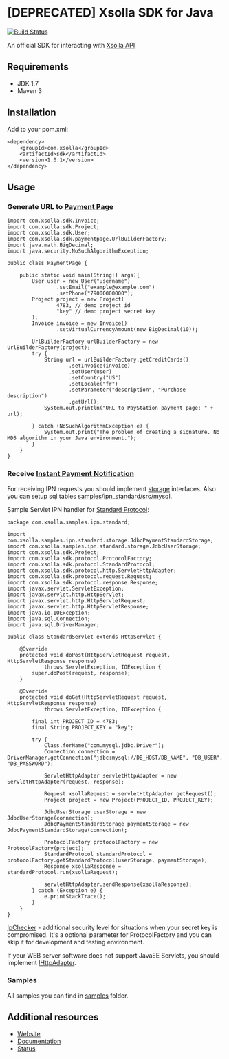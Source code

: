 [DEPRECATED] Xsolla SDK for Java
===============

[![Build Status](https://travis-ci.org/xsolla/xsolla-sdk-java.png?branch=master)](https://travis-ci.org/xsolla/xsolla-sdk-java)

An official SDK for interacting with [Xsolla API](http://developers.xsolla.com/api.html)

## Requirements

* JDK 1.7
* Maven 3

## Installation

Add to your pom.xml:
```
<dependency>
    <groupId>com.xsolla</groupId>
    <artifactId>sdk</artifactId>
    <version>1.0.1</version>
</dependency>
```

## Usage

### Generate URL to [Payment Page](http://xsolla.github.io/en/plugindemonstration.html)

```
import com.xsolla.sdk.Invoice;
import com.xsolla.sdk.Project;
import com.xsolla.sdk.User;
import com.xsolla.sdk.paymentpage.UrlBuilderFactory;
import java.math.BigDecimal;
import java.security.NoSuchAlgorithmException;

public class PaymentPage {

    public static void main(String[] args){
        User user = new User("username")
                .setEmail("example@example.com")
                .setPhone("79000000000");
        Project project = new Project(
                4783, // demo project id
                "key" // demo project secret key
        );
        Invoice invoice = new Invoice()
                .setVirtualCurrencyAmount(new BigDecimal(10));

        UrlBuilderFactory urlBuilderFactory = new UrlBuilderFactory(project);
        try {
            String url = urlBuilderFactory.getCreditCards()
                    .setInvoice(invoice)
                    .setUser(user)
                    .setCountry("US")
                    .setLocale("fr")
                    .setParameter("description", "Purchase description")
                    .getUrl();
            System.out.println("URL to PayStation payment page: " + url);

        } catch (NoSuchAlgorithmException e) {
            System.out.print("The problem of creating a signature. No MD5 algorithm in your Java environment.");
        }
    }
}
```

### Receive [Instant Payment Notification](http://xsolla.github.io/en/currency.html)

For receiving IPN requests you should implement [storage](https://github.com/xsolla/xsolla-sdk-java/tree/master/sdk/src/main/java/com/xsolla/sdk/protocol/storage) interfaces.
Also you can setup sql tables [samples/ipn_standard/src/mysql](https://github.com/xsolla/xsolla-sdk-java/tree/master/samples/ipn_standard/src/mysql).

Sample Servlet IPN handler for [Standard Protocol](http://xsolla.github.io/en/currency.html):
```
package com.xsolla.samples.ipn.standard;

import com.xsolla.samples.ipn.standard.storage.JdbcPaymentStandardStorage;
import com.xsolla.samples.ipn.standard.storage.JdbcUserStorage;
import com.xsolla.sdk.Project;
import com.xsolla.sdk.protocol.ProtocolFactory;
import com.xsolla.sdk.protocol.StandardProtocol;
import com.xsolla.sdk.protocol.http.ServletHttpAdapter;
import com.xsolla.sdk.protocol.request.Request;
import com.xsolla.sdk.protocol.response.Response;
import javax.servlet.ServletException;
import javax.servlet.http.HttpServlet;
import javax.servlet.http.HttpServletRequest;
import javax.servlet.http.HttpServletResponse;
import java.io.IOException;
import java.sql.Connection;
import java.sql.DriverManager;

public class StandardServlet extends HttpServlet {

    @Override
    protected void doPost(HttpServletRequest request, HttpServletResponse response)
            throws ServletException, IOException {
        super.doPost(request, response);
    }

    @Override
    protected void doGet(HttpServletRequest request, HttpServletResponse response)
            throws ServletException, IOException {

        final int PROJECT_ID = 4783;
        final String PROJECT_KEY = "key";

        try {
            Class.forName("com.mysql.jdbc.Driver");
            Connection connection = DriverManager.getConnection("jdbc:mysql://DB_HOST/DB_NAME", "DB_USER", "DB_PASSWORD");

            ServletHttpAdapter servletHttpAdapter = new ServletHttpAdapter(request, response);

            Request xsollaRequest = servletHttpAdapter.getRequest();
            Project project = new Project(PROJECT_ID, PROJECT_KEY);

            JdbcUserStorage userStorage = new JdbcUserStorage(connection);
            JdbcPaymentStandardStorage paymentStorage = new JdbcPaymentStandardStorage(connection);

            ProtocolFactory protocolFactory = new ProtocolFactory(project);
            StandardProtocol standardProtocol = protocolFactory.getStandardProtocol(userStorage, paymentStorage);
            Response xsollaResponse = standardProtocol.run(xsollaRequest);

            servletHttpAdapter.sendResponse(xsollaResponse);
        } catch (Exception e) {
            e.printStackTrace();
        }
    }
}
```
[IpChecker](https://github.com/xsolla/xsolla-sdk-java/blob/master/sdk/src/main/java/com/xsolla/sdk/validator/IpChecker.java) - additional security level for situations when your secret key is compromised.
It's a optional parameter for ProtocolFactory and you can skip it for development and testing environment.

If your WEB server software does not support JavaEE Servlets, you should implement [IHttpAdapter](https://github.com/xsolla/xsolla-sdk-java/blob/master/sdk/src/main/java/com/xsolla/sdk/protocol/http/IHttpAdapter.java).

### Samples

All samples you can find in [samples](https://github.com/xsolla/xsolla-sdk-java/tree/master/samples) folder.

## Additional resources

* [Website](http://xsolla.com)
* [Documentation](http://xsolla.github.io)
* [Status](http://status.xsolla.com)
